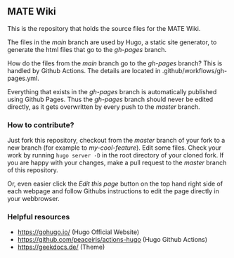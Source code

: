 ## MATE Wiki

This is the repository that holds the source files for the MATE Wiki.

The files in the *main* branch are used by Hugo, a static site generator, to generate the html files that go to the *gh-pages* branch.

How do the files from the *main* branch go to the *gh-pages* branch?
This is handled by Github Actions. The details are located in .github/workflows/gh-pages.yml.

Everything that exists in the *gh-pages* branch is automatically published using Github Pages. Thus the *gh-pages* branch should never be edited directly, as it gets overwritten by every push to the *master* branch.

### How to contribute?

Just fork this repository, checkout from the *master* branch of your fork to a new branch (for example to *my-cool-feature*). Edit some files. Check your work by running `hugo server -D` in the root directory of your cloned fork. If you are happy with your changes, make a pull request to the *master* branch of this repository.

Or, even easier click the *Edit this page* button on the top hand right side of each webpage and follow Githubs instructions to edit the page directly in your webbrowser.

### Helpful resources
 - https://gohugo.io/ (Hugo Official Website)
 - https://github.com/peaceiris/actions-hugo (Hugo Github Actions)
 - https://geekdocs.de/ (Theme)
